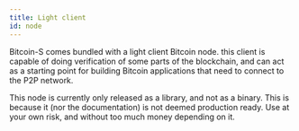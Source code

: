 ```yaml
---
title: Light client
id: node
---
```


Bitcoin-S comes bundled with a light client Bitcoin node. this client
is capable of doing verification of some parts of the blockchain,
and can act as a starting point for building Bitcoin applications
that need to connect to the P2P network.

This node is currently only released as a library, and not as a binary.
This is because it (nor the documentation) is not deemed production
ready. Use at your own risk, and without too much money depending on it.
